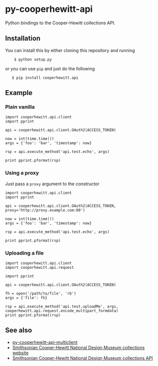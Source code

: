 # py-cooperhewitt-api

Python bindings to the Cooper-Hewitt collections API.

## Installation

You can install this by either cloning this repository and running

    	$ python setup.py

or you can use `pip` and just do the following

       $ pip install cooperhewitt.api

## Example

### Plain vanilla

	import cooperhewitt.api.client
	import pprint

	api = cooperhewitt.api.client.OAuth2(ACCESS_TOKEN)

	now = int(time.time())
	args = {'foo': 'bar', 'timestamp': now}

	rsp = api.execute_method('api.test.echo', args)

	print pprint.pformat(rsp)

### Using a proxy

Just pass a `proxy` argument to the constructor

	import cooperhewitt.api.client
	import pprint

	api = cooperhewitt.api.client.OAuth2(ACCESS_TOKEN, proxy='http://proxy.example.com:80')

	now = int(time.time())
	args = {'foo': 'bar', 'timestamp': now}

	rsp = api.execute_method('api.test.echo', args)

	print pprint.pformat(rsp)
	
### Uploading a file

	import cooperhewitt.api.client
	import cooperhewitt.api.request

	import pprint

	api = cooperhewitt.api.client.OAuth2(ACCESS_TOKEN)

	fh = open('/path/to/file', 'rb')
	args = {'file': fh}

	rsp = api.execute_method('api.test.uploadMe', args, cooperhewitt.api.request.encode_multipart_formdata)
	print pprint.pformat(rsp)
	
## See also

* [py-cooperhewitt-api-multiclient](https://github.com/cooperhewitt/py-cooperhewitt-api-multiclient)
* [Smithsonian Cooper-Hewitt National Design Museum collections website](https://collection.cooperhewitt.org/)
* [Smithsonian Cooper-Hewitt National Design Museum collections API](https://collection.cooperhewitt.org/api/)


